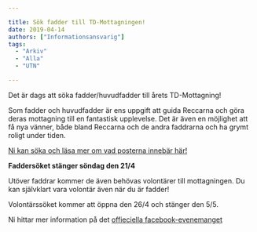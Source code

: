 ```yaml
---

title: Sök fadder till TD-Mottagningen!
date: 2019-04-14
authors: ["Informationsansvarig"]
tags:
  - "Arkiv"
  - "Alla"
  - "UTN"

---
```


Det är dags att söka fadder/huvudfadder till årets TD-Mottagning!

Som fadder och huvudfadder är ens uppgift att guida Reccarna och göra deras mottagning till en
fantastisk upplevelse.
Det är även en möjlighet att få nya vänner, både bland Reccarna och de andra faddrarna och ha
grymt roligt under tiden.

[Ni kan söka och läsa mer om vad posterna innebär här!](https://recce.utn.se/sv/fadder)

**Faddersöket stänger söndag den 21/4**

Utöver faddrar kommer de även behövas volontärer till mottagningen. Du kan självklart vara
volontär även när du är fadder!

Volontärssöket kommer att öppna den 26/4 och stänger den 5/5.

Ni hittar mer information på det [offieciella facebook-evenemanget](https://www.facebook.com/events/2430893117197281/?active_tab=about)